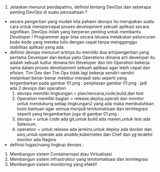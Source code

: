 1. Jelaskan menurut pendapatmu, definisi tentang DevOps dan seberapa penting DevOps di suatu perusahaan ?
  - secara pengertian yang mudah kita pahami devops itu merupakan suatu cara untuk mempercepat proses development sebuah aplikasi secara signifikan. 
    DevOps inilah yang berperan penting untuk membantu Developer / Programmer agar bisa secara leluasa melakukan peluncuran 
    kode-kode yang mereka tulis dengan cepat tanpa mengganggu stabilitas aplikasi yang ada.
  - definisi devops menururt artinya itu memiliki dua arti/pengertian yang pertama Developer dan kedua yaitu Operations
    dimana arti developer itu adalah sebuah kultur dimana tim Developer dan tim Operation bekerja sama dalam proses development sebuah aplikasi agar 
    lebih cepat dan efisien.
    Tim Dev dan Tim Ops tidak lagi bekerja sendiri-sendiri melainkan benar-benar melebur menjadi satu seperti yang tergambarkan pada gambar 01.png :
    penjelasan gambar 01.png : jadi ada 2 devops dan operation
    1. devops memiliki lingkungan = plan/rencana,code,bulid,dan test
    2. Operation memiliki bagian = release,deploy,operati dan monitor
    untuk mendukung setiap lingkungan2 yang ada maka membutuhkan tools bantuan agar semua menjadi terotomatisasi dan terintegrasi seperti yang tergambarkan
    juga di gambar 01.png : 
    1. devops = untuk code ada git,untuk build ada maven,untuk test ada Selenium.
    2. operation = untuk release ada jenkins,untuk deploy ada docker dan aws,untuk operate ada ansible,kubernetes dan Chef dan yg terakhir monitor ada Nagios
  - definisi tugas/ruang lingkup devops :
   1. Membangun sistem Containerisasi atau Virtualisasi
   2. Membangun sistem infrastruktur yang terotomatisasi dan terintegrasi
   3. Membangun sistem monitoring yang efektif
    
    
